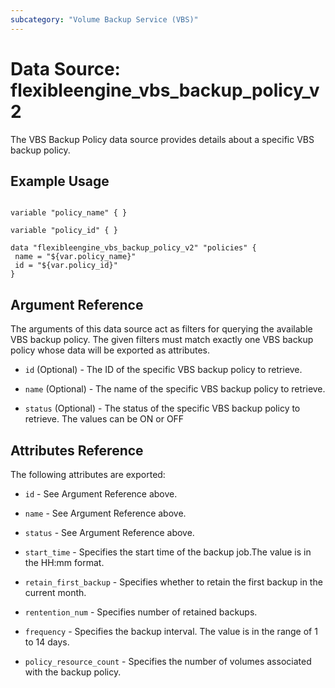 ```yaml
---
subcategory: "Volume Backup Service (VBS)"
---
```


# Data Source: flexibleengine_vbs_backup_policy_v2

The VBS Backup Policy data source provides details about a specific VBS backup policy.

## Example Usage

 ```hcl

 variable "policy_name" { }

 variable "policy_id" { }
    
data "flexibleengine_vbs_backup_policy_v2" "policies" {
  name = "${var.policy_name}"
  id = "${var.policy_id}"
}
 ```

## Argument Reference

The arguments of this data source act as filters for querying the available VBS backup policy.
The given filters must match exactly one VBS backup policy whose data will be exported as attributes.

* `id` (Optional) - The ID of the specific VBS backup policy to retrieve.

* `name` (Optional) - The name of the specific VBS backup policy to retrieve.

* `status` (Optional) - The status of the specific VBS backup policy to retrieve. The values can be ON or OFF

## Attributes Reference

The following attributes are exported:

* `id` - See Argument Reference above.

* `name` - See Argument Reference above.

* `status` - See Argument Reference above.

* `start_time` - Specifies the start time of the backup job.The value is in the HH:mm format.

* `retain_first_backup` - Specifies whether to retain the first backup in the current month.

* `rentention_num` - Specifies number of retained backups.

* `frequency` - Specifies the backup interval. The value is in the range of 1 to 14 days.

* `policy_resource_count` - Specifies the number of volumes associated with the backup policy.
